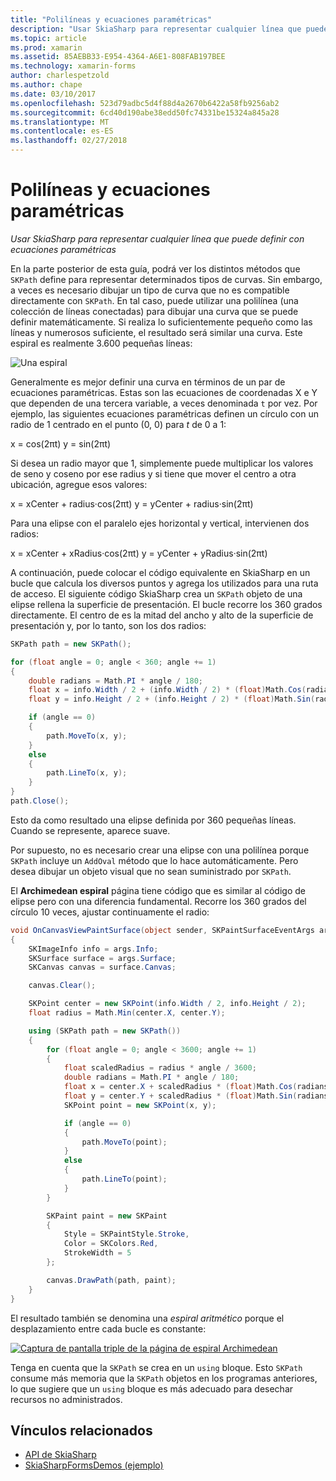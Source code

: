 ```yaml
---
title: "Polilíneas y ecuaciones paramétricas"
description: "Usar SkiaSharp para representar cualquier línea que puede definir con ecuaciones paramétricas"
ms.topic: article
ms.prod: xamarin
ms.assetid: 85AEBB33-E954-4364-A6E1-808FAB197BEE
ms.technology: xamarin-forms
author: charlespetzold
ms.author: chape
ms.date: 03/10/2017
ms.openlocfilehash: 523d79adbc5d4f88d4a2670b6422a58fb9256ab2
ms.sourcegitcommit: 6cd40d190abe38edd50fc74331be15324a845a28
ms.translationtype: MT
ms.contentlocale: es-ES
ms.lasthandoff: 02/27/2018
---
```

# <a name="polylines-and-parametric-equations"></a>Polilíneas y ecuaciones paramétricas

_Usar SkiaSharp para representar cualquier línea que puede definir con ecuaciones paramétricas_

En la parte posterior de esta guía, podrá ver los distintos métodos que `SKPath` define para representar determinados tipos de curvas. Sin embargo, a veces es necesario dibujar un tipo de curva que no es compatible directamente con `SKPath`. En tal caso, puede utilizar una polilínea (una colección de líneas conectadas) para dibujar una curva que se puede definir matemáticamente. Si realiza lo suficientemente pequeño como las líneas y numerosos suficiente, el resultado será similar una curva. Este espiral es realmente 3.600 pequeñas líneas:

![](polylines-images/spiralexample.png "Una espiral")

Generalmente es mejor definir una curva en términos de un par de ecuaciones paramétricas. Estas son las ecuaciones de coordenadas X e Y que dependen de una tercera variable, a veces denominada `t` por vez. Por ejemplo, las siguientes ecuaciones paramétricas definen un círculo con un radio de 1 centrado en el punto (0, 0) para *t* de 0 a 1:

 x = cos(2πt) y = sin(2πt)

 Si desea un radio mayor que 1, simplemente puede multiplicar los valores de seno y coseno por ese radius y si tiene que mover el centro a otra ubicación, agregue esos valores:

 x = xCenter + radius·cos(2πt) y = yCenter + radius·sin(2πt)

Para una elipse con el paralelo ejes horizontal y vertical, intervienen dos radios:

x = xCenter + xRadius·cos(2πt) y = yCenter + yRadius·sin(2πt)

A continuación, puede colocar el código equivalente en SkiaSharp en un bucle que calcula los diversos puntos y agrega los utilizados para una ruta de acceso. El siguiente código SkiaSharp crea un `SKPath` objeto de una elipse rellena la superficie de presentación. El bucle recorre los 360 grados directamente. El centro de es la mitad del ancho y alto de la superficie de presentación y, por lo tanto, son los dos radios:

```csharp
SKPath path = new SKPath();

for (float angle = 0; angle < 360; angle += 1)
{
    double radians = Math.PI * angle / 180;
    float x = info.Width / 2 + (info.Width / 2) * (float)Math.Cos(radians);
    float y = info.Height / 2 + (info.Height / 2) * (float)Math.Sin(radians);

    if (angle == 0)
    {
        path.MoveTo(x, y);
    }
    else
    {
        path.LineTo(x, y);
    }
}
path.Close();
```

Esto da como resultado una elipse definida por 360 pequeñas líneas. Cuando se represente, aparece suave.

Por supuesto, no es necesario crear una elipse con una polilínea porque `SKPath` incluye un `AddOval` método que lo hace automáticamente. Pero desea dibujar un objeto visual que no sean suministrado por `SKPath`.

El **Archimedean espiral** página tiene código que es similar al código de elipse pero con una diferencia fundamental. Recorre los 360 grados del círculo 10 veces, ajustar continuamente el radio:

```csharp
void OnCanvasViewPaintSurface(object sender, SKPaintSurfaceEventArgs args)
{
    SKImageInfo info = args.Info;
    SKSurface surface = args.Surface;
    SKCanvas canvas = surface.Canvas;

    canvas.Clear();

    SKPoint center = new SKPoint(info.Width / 2, info.Height / 2);
    float radius = Math.Min(center.X, center.Y);

    using (SKPath path = new SKPath())
    {
        for (float angle = 0; angle < 3600; angle += 1)
        {
            float scaledRadius = radius * angle / 3600;
            double radians = Math.PI * angle / 180;
            float x = center.X + scaledRadius * (float)Math.Cos(radians);
            float y = center.Y + scaledRadius * (float)Math.Sin(radians);
            SKPoint point = new SKPoint(x, y);

            if (angle == 0)
            {
                path.MoveTo(point);
            }
            else
            {
                path.LineTo(point);
            }
        }

        SKPaint paint = new SKPaint
        {
            Style = SKPaintStyle.Stroke,
            Color = SKColors.Red,
            StrokeWidth = 5
        };

        canvas.DrawPath(path, paint);
    }
}
```

El resultado también se denomina una *espiral aritmético* porque el desplazamiento entre cada bucle es constante:

[![](polylines-images/archimedeanspiral-small.png "Captura de pantalla triple de la página de espiral Archimedean")](polylines-images/archimedeanspiral-large.png "Triple captura de pantalla de la página Archimedean espiral")

Tenga en cuenta que la `SKPath` se crea en un `using` bloque. Esto `SKPath` consume más memoria que la `SKPath` objetos en los programas anteriores, lo que sugiere que un `using` bloque es más adecuado para desechar recursos no administrados.


## <a name="related-links"></a>Vínculos relacionados

- [API de SkiaSharp](https://developer.xamarin.com/api/root/SkiaSharp/)
- [SkiaSharpFormsDemos (ejemplo)](https://developer.xamarin.com/samples/xamarin-forms/SkiaSharpForms/SkiaSharpFormsDemos/)
